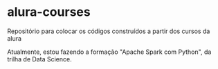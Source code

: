# alura-courses
Repositório para colocar os códigos construídos a partir dos cursos da alura

Atualmente, estou fazendo a formação "Apache Spark com Python", da trilha de Data Science.
